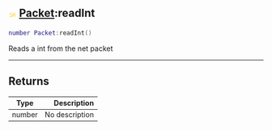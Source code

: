 ## ![shared](../../.gitbook/assets/shared.png) [Packet](./readme/packet.md):readInt

```lua
number Packet:readInt()
```

Reads a int from the net packet

------
## Returns

| Type   | Description |
| ------ | ----------: |
| number | No description |

